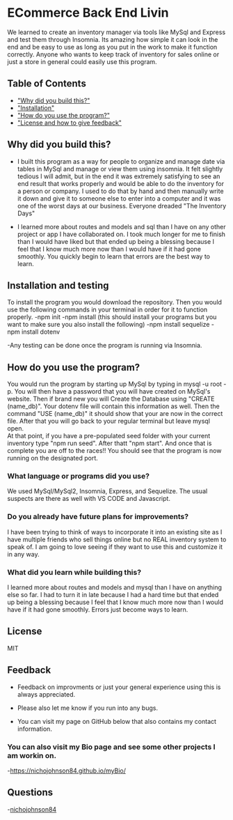 # ECommerce Back End Livin

We learned to create an inventory manager via tools like MySql and Express and test them through Insomnia. Its amazing how simple it can look in the end and be easy to use as long as you put in the work to make it function correctly. Anyone who wants to keep track of inventory for sales online or just a store in general could easily use this program.

## Table of Contents

- ["Why did you build this?"](#reason)
- ["Installation"](#installation)
- ["How do you use the program?"](#usage)
- ["License and how to give feedback"](#license)

## Why did you build this?

- I built this program as a way for people to organize and manage date via tables in MySql and manage or view them using insomnia. It felt slightly tedious I will admit, but in the end it was extremely satisfying to see an end result that works properly and would be able to do the inventory for a person or company. I used to do that by hand and then manually write it down and give it to someone else to enter into a computer and it was one of the worst days at our business. Everyone dreaded "The Inventory Days"

- I learned more about routes and models and sql than I have on any other project or app I have collaborated on. I took much longer for me to finish than I would have liked but that ended up being a blessing because I feel that I know much more now than I would have if it had gone smoothly. You quickly begin to learn that errors are the best way to learn.

## Installation and testing

To install the program you would download the repository. Then you would use the following commands in your terminal in order for it to function properly.
-npm init
-npm install  (this should install your programs but you want to make sure you also install the following)
-npm install sequelize
-npm install dotenv

-Any testing can be done once the program is running via Insomnia.


## How do you use the program?

You would run the program by starting up MySql by typing in mysql -u root -p. You will then have a password that you will have created on MySql's website. Then if brand new you will Create the Database using "CREATE (name_db)".  Your dotenv file will contain this information as well. Then the command "USE (name_db)" it should show that your are now in the correct file. After that you will go back to your regular terminal but leave mysql open.  
At that point, if you have a pre-populated seed folder with your current inventory type "npm run seed". After thatt "npm start". And once that is complete you are off to the races!!  You should see that the program is now running on the designated port.  

### What language or programs did you use?

We used MySql/MySql2, Insomnia, Express, and Sequelize. The usual suspects are there as well with VS CODE and Javascript.

### Do you already have future plans for improvements?

I have been trying to think of ways to incorporate it into an existing site as I have multiple friends who sell things online but no REAL inventory system to speak of. I am going to love seeing if they want to use this and customize it in any way.

### What did you learn while building this?

I learned more about routes and models and mysql than I have on anything else so far. I had to turn it in late because I had a hard time but that ended up being a blessing because I feel that I know much more now than I would have if it had gone smoothly. Errors just become ways to learn.

## License

MIT

## Feedback

- Feedback on improvments or just your general experience using this is always appreciated.

- Please also let me know if you run into any bugs.

- You can visit my page on GitHub below that also contains my contact information.

### You can also visit my Bio page and see some other projects I am workin on.

-https://nichojohnson84.github.io/myBio/

## Questions

-[nichojohnson84](https://github.com/nichojohnson84)
